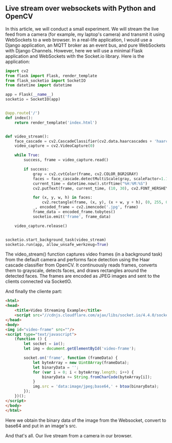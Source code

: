 ## Live stream over websockets with Python and OpenCV

In this article, we will conduct a small experiment. We will stream the live feed from a camera (for example, my laptop's camera) and transmit it using WebSockets to a web browser. In a real-life application, I would use a Django application, an MQTT broker as an event bus, and pure WebSockets with Django Channels. However, here we will use a minimal Flask application and WebSockets with the Socket.io library. Here is the application:



```python
import cv2
from flask import Flask, render_template
from flask_socketio import SocketIO
from datetime import datetime

app = Flask(__name__)
socketio = SocketIO(app)


@app.route('/')
def index():
    return render_template('index.html')


def video_stream():
    face_cascade = cv2.CascadeClassifier(cv2.data.haarcascades + 'haarcascade_frontalface_default.xml')
    video_capture = cv2.VideoCapture(0)

    while True:
        success, frame = video_capture.read()

        if success:
            gray = cv2.cvtColor(frame, cv2.COLOR_BGR2GRAY)
            faces = face_cascade.detectMultiScale(gray, scaleFactor=1.1, minNeighbors=5, minSize=(30, 30))
            current_time = datetime.now().strftime("%H:%M:%S")
            cv2.putText(frame, current_time, (10, 30), cv2.FONT_HERSHEY_SIMPLEX, 1, (0, 255, 0), 2)

            for (x, y, w, h) in faces:
                cv2.rectangle(frame, (x, y), (x + w, y + h), (0, 255, 0), 2)
            _, encoded_frame = cv2.imencode('.jpg', frame)
            frame_data = encoded_frame.tobytes()
            socketio.emit('frame', frame_data)

    video_capture.release()


socketio.start_background_task(video_stream)
socketio.run(app, allow_unsafe_werkzeug=True)
```

The video_stream() function captures video frames (in a background task) from the default camera and performs face detection using the Haar cascade classifier from OpenCV. It continuously reads frames, converts them to grayscale, detects faces, and draws rectangles around the detected faces. The frames are encoded as JPEG images and sent to the clients connected via SocketIO.

And finally the cliente part:

```html
<html>
<head>
    <title>Video Streaming Example</title>
    <script src="//cdnjs.cloudflare.com/ajax/libs/socket.io/4.4.0/socket.io.js"></script>
</head>
<body>
<img id="video-frame" src=""/>
<script type="text/javascript">
    (function () {
        let socket = io();
        let img = document.getElementById('video-frame');

        socket.on('frame', function (frameData) {
            let byteArray = new Uint8Array(frameData);
            let binaryData = '';
            for (var i = 0; i < byteArray.length; i++) {
                binaryData += String.fromCharCode(byteArray[i]);
            }
            img.src = 'data:image/jpeg;base64,' + btoa(binaryData);
        });
    })();
</script>
</body>
</html>
```

Here we obtain the binary data of the image from the Websocket, convert to base64 and put in an image's src.

And that's all. Our live stream from a camera in our browser.